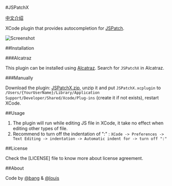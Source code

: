 #JSPatchX

[中文介绍](https://github.com/bang590/JSPatchX/blob/master/README-CN.md)

XCode plugin that provides autocompletion for [JSPatch](https://github.com/bang590/JSPatch). 

![Screenshot](https://raw.github.com/bang590/JSPatchX/master/Resource/Screenshot.gif)

##Installation

###Alcatraz

This plugin can be installed using [Alcatraz](http://alcatraz.io/). Search for `JSPatchX` in Alcatraz.

###Manually

Download the plugin: [JSPatchX.zip](https://raw.github.com/bang590/JSPatchX/master/Resource/JSPatchX.zip), unzip it and put `JSPatchX.xcplugin` to `/Users/{YourUserName}/Library/Application Support/Developer/Shared/Xcode/Plug-ins` (create it if not exists), restart XCode.

##Usage

1. The plugin will run while editing JS file in XCode, it take no effect when editing other types of file.
2. Recommend to turn off the indentation of ":" : `XCode -> Preferences -> Text Editing -> indentation -> Automatic indent for -> turn off ":"`

##License

Check the [LICENSE] file to know more about license agreement.

##About

Code by [@bang](https://github.com/bang590) & [@louis](https://github.com/gabailey)
